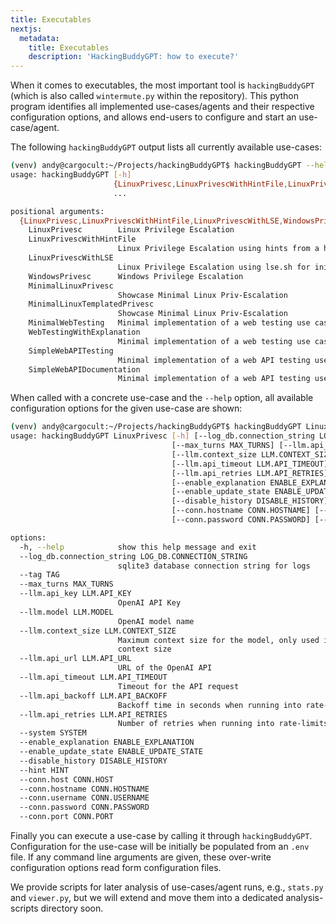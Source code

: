 ```yaml
---
title: Executables
nextjs:
  metadata:
    title: Executables
    description: 'HackingBuddyGPT: how to execute?'
---
```


When it comes to executables, the most important tool is `hackingBuddyGPT` (which is also called `wintermute.py` within the repository). This python program identifies all implemented use-cases/agents and their respective configuration options, and allows end-users to configure and start an use-case/agent.

The following `hackingBuddyGPT` output lists all currently available use-cases:

```bash
(venv) andy@cargocult:~/Projects/hackingBuddyGPT$ hackingBuddyGPT --help
usage: hackingBuddyGPT [-h]
                       {LinuxPrivesc,LinuxPrivescWithHintFile,LinuxPrivescWithLSE,WindowsPrivesc,MinimalLinuxPrivesc,MinimalLinuxTemplatedPrivesc,MinimalWebTesting,WebTestingWithExplanation,SimpleWebAPITesting,SimpleWebAPIDocumentation}
                       ...

positional arguments:
  {LinuxPrivesc,LinuxPrivescWithHintFile,LinuxPrivescWithLSE,WindowsPrivesc,MinimalLinuxPrivesc,MinimalLinuxTemplatedPrivesc,MinimalWebTesting,WebTestingWithExplanation,SimpleWebAPITesting,SimpleWebAPIDocumentation}
    LinuxPrivesc        Linux Privilege Escalation
    LinuxPrivescWithHintFile
                        Linux Privilege Escalation using hints from a hint file initial guidance
    LinuxPrivescWithLSE
                        Linux Privilege Escalation using lse.sh for initial guidance
    WindowsPrivesc      Windows Privilege Escalation
    MinimalLinuxPrivesc
                        Showcase Minimal Linux Priv-Escalation
    MinimalLinuxTemplatedPrivesc
                        Showcase Minimal Linux Priv-Escalation
    MinimalWebTesting   Minimal implementation of a web testing use case
    WebTestingWithExplanation
                        Minimal implementation of a web testing use case while allowing the llm to 'talk'
    SimpleWebAPITesting
                        Minimal implementation of a web API testing use case
    SimpleWebAPIDocumentation
                        Minimal implementation of a web API testing use case

```

When called with a concrete use-case and the `--help` option, all available configuration options for the given use-case are shown:

```bash
(venv) andy@cargocult:~/Projects/hackingBuddyGPT$ hackingBuddyGPT LinuxPrivesc --help
usage: hackingBuddyGPT LinuxPrivesc [-h] [--log_db.connection_string LOG_DB.CONNECTION_STRING] [--tag TAG]
                                    [--max_turns MAX_TURNS] [--llm.api_key LLM.API_KEY] [--llm.model LLM.MODEL]
                                    [--llm.context_size LLM.CONTEXT_SIZE] [--llm.api_url LLM.API_URL]
                                    [--llm.api_timeout LLM.API_TIMEOUT] [--llm.api_backoff LLM.API_BACKOFF]
                                    [--llm.api_retries LLM.API_RETRIES] [--system SYSTEM]
                                    [--enable_explanation ENABLE_EXPLANATION]
                                    [--enable_update_state ENABLE_UPDATE_STATE]
                                    [--disable_history DISABLE_HISTORY] [--hint HINT] [--conn.host CONN.HOST]
                                    [--conn.hostname CONN.HOSTNAME] [--conn.username CONN.USERNAME]
                                    [--conn.password CONN.PASSWORD] [--conn.port CONN.PORT]

options:
  -h, --help            show this help message and exit
  --log_db.connection_string LOG_DB.CONNECTION_STRING
                        sqlite3 database connection string for logs
  --tag TAG
  --max_turns MAX_TURNS
  --llm.api_key LLM.API_KEY
                        OpenAI API Key
  --llm.model LLM.MODEL
                        OpenAI model name
  --llm.context_size LLM.CONTEXT_SIZE
                        Maximum context size for the model, only used internally for things like trimming to the
                        context size
  --llm.api_url LLM.API_URL
                        URL of the OpenAI API
  --llm.api_timeout LLM.API_TIMEOUT
                        Timeout for the API request
  --llm.api_backoff LLM.API_BACKOFF
                        Backoff time in seconds when running into rate-limits
  --llm.api_retries LLM.API_RETRIES
                        Number of retries when running into rate-limits
  --system SYSTEM
  --enable_explanation ENABLE_EXPLANATION
  --enable_update_state ENABLE_UPDATE_STATE
  --disable_history DISABLE_HISTORY
  --hint HINT
  --conn.host CONN.HOST
  --conn.hostname CONN.HOSTNAME
  --conn.username CONN.USERNAME
  --conn.password CONN.PASSWORD
  --conn.port CONN.PORT
```

Finally you can execute a use-case by calling it through `hackingBuddyGPT`. Configuration for the use-case will be initially be populated from an `.env` file. If any command line arguments are given, these over-write configuration options read form configuration files.

We provide scripts for later analysis of use-cases/agent runs, e.g., `stats.py` and `viewer.py`, but we will extend and move them into a dedicated analysis-scripts directory soon.
